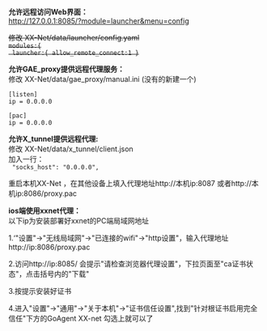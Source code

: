 **允许远程访问Web界面：**  
http://127.0.0.1:8085/?module=launcher&menu=config

<del>修改 XX-Net/data/launcher/config.yaml  
<del>  `modules:{`  
<del>  ` launcher:{ allow_remote_connect:1 }`  

**允许GAE_proxy提供远程代理服务：**  
  修改 XX-Net/data/gae_proxy/manual.ini (没有的新建一个)   
```
[listen]
ip = 0.0.0.0

[pac]
ip = 0.0.0.0  
```
**允许X_tunnel提供远程代理:**  
  修改 XX-Net/data/x_tunnel/client.json  
  加入一行：  
 ` "socks_host": "0.0.0.0",`
  
重启本机XX-Net  ，在其他设备上填入代理地址http://本机ip:8087 或者http://本机ip:8086/proxy.pac

**ios端使用xxnet代理：**  
以下ip为安装部署好xxnet的PC端局域网地址

1.‘"设置"->"无线局域网"->"已连接的wifi"->"http设置"，输入代理地址http://ip:8086/proxy.pac

2.访问http://ip:8085/ 会提示"请检查浏览器代理设置"，下拉页面至"ca证书状态"，点击括号内的"下载"

3.按提示安装好证书

4.进入"设置"->"通用"->"关于本机"->"证书信任设置",找到"针对根证书启用完全信任"下方的GoAgent XX-net 勾选上就可以了
  
